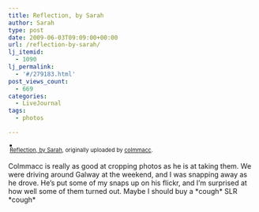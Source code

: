 ```yaml
---
title: Reflection, by Sarah
author: Sarah
type: post
date: 2009-06-03T09:09:00+00:00
url: /reflection-by-sarah/
lj_itemid:
  - 1090
lj_permalink:
  - '#/279183.html'
post_views_count:
  - 669
categories:
  - LiveJournal
tags:
  - photos

---
```

<div style="text-align: left; padding: 3px;">
  <a href="http://www.flickr.com/photos/colmmacc/3586524558/" title="photo sharing"><img src="http://farm3.static.flickr.com/2460/3586524558_df3970339b.jpg" style="border: solid 2px #000000;" alt="" /></a><br /><span style="font-size: 0.8em; margin-top: 0px;"><a href="http://www.flickr.com/photos/colmmacc/3586524558/">Reflection, by Sarah</a>, originally uploaded by <a href="http://www.flickr.com/people/colmmacc/">colmmacc</a>.</span>
</div>

Colmmacc is really as good at cropping photos as he is at taking them. We were driving around Galway at the weekend, and I was snapping away as he drove. He&#8217;s put some of my snaps up on his flickr, and I&#8217;m surprised at how well some of them turned out. Maybe I should buy a \*cough\* SLR \*cough\*